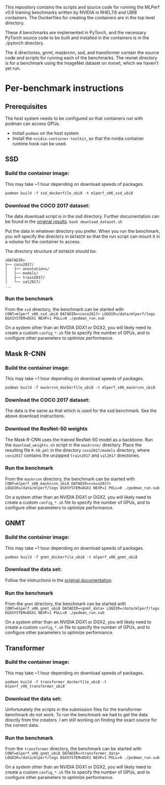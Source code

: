This repository contains the scripts and source code for running the MLPerf v0.6 training benchmarks written by NVIDIA in RHEL7.6 and UBI8 containers. The Dockerfiles for creating the containers are in the top level directory. 

These 4 benchmarks are implemented in PyTorch, and the necessary PyTorch source code to be built and installed in the containers is in the ./pytorch directory. 

The 4 directories, gnmt, maskrcnn, ssd, and transformer contain the source code and scripts for running each of the benchmarks. The resnet directory is for a benchmark using the ImageNet dataset on mxnet, which we haven't yet run.

# Per-benchmark instructions
## Prerequisites
The host system needs to be configured so that containers run with podman can access GPUs.
 - Install `podman` on the host system
 - Install the `nvidia-container-toolkit`, so that the nvidia container runtime hook can be used.

## SSD

### Build the container image:
This may take ~1 hour depending on download speeds of packages.

```podman build -f ssd_dockerfile_ubi8 -t mlperf_v06_ssd_ubi8```

### Download the COCO 2017 dataset:
The data download script is in the ssd directory. Further documentation can be found in the [original results](https://github.com/mlperf/training_results_v0.6/tree/master/NVIDIA/benchmarks/ssd/implementations/pytorch).
```bash download_dataset.sh```

Put the data in whatever directory you prefer. When you run the benchmark, you will specify the directory in `DATADIR` so that the run script can mount it in a volume for the container to access.

The directory structure of `DATADIR` should be:
```
<DATADIR>
├── coco2017/
│   ├── annotations/
│   ├── models/
│   ├── train2017/
│   └── val2017/
...
```

### Run the benchmark
From the `ssd` directory, the benchmark can be started with
```CONT=mlperf_v06_ssd_ubi8 DATADIR=<coco2017> LOGDIR=/data/mlperf/logs DGXSYSTEM=DGX1 NEXP=1 PULL=0 ./podman_run.sub```

On a system other than an NVIDIA DGX1 or DGX2, you will likely need to create a custom `config_*.sh` file to specify the number of GPUs, and to configure other parameters to optimize performance.

## Mask R-CNN

### Build the container image:
This may take ~1 hour depending on download speeds of packages.

```podman build -f maskrcnn_dockerfile_ubi8 -t mlperf_v06_maskrcnn_ubi8```

### Download the COCO 2017 dataset:
The data is the same as that which is used for the ssd benchmark.   See the above download instructions.

### Download the ResNet-50 weights
The Mask R-CNN uses the trained ResNet-50 model as a backbone. Run the `download_weights.sh` script in the `maskrcnn/` directory. Place the resulting file `R-50.pkl` in the directory `coco2017/models` directory, where `coco2017` contains the unzipped `train2017` and `val2017` directories.

### Run the benchmark
From the `maskrcnn` directory, the benchmark can be started with
```CONT=mlperf_v06_maskrcnn_ubi8 DATADIR=<coco2017> LOGDIR=/data/mlperf/logs DGXSYSTEM=DGX1 NEXP=1 PULL=0 ./podman_run.sub```

On a system other than an NVIDIA DGX1 or DGX2, you will likely need to create a custom `config_*.sh` file to specify the number of GPUs, and to configure other parameters to optimize performance.

## GNMT

### Build the container image:
This may take ~1 hour depending on download speeds of packages.

```podman build -f gnmt_dockerfile_ubi8 -t mlperf_v06_gnmt_ubi8```

### Download the data set:
Follow the instructions in the [original documentation](https://github.com/mlperf/training_results_v0.6/tree/master/NVIDIA/benchmarks/gnmt/implementations/pytorch#2-directions).

### Run the benchmark
From the `gnmt` directory, the benchmark can be started with
```CONT=mlperf_v06_gnmt_ubi8 DATADIR=<gnmt_data> LOGDIR=/data/mlperf/logs DGXSYSTEM=DGX1 NEXP=1 PULL=0 ./podman_run.sub```

On a system other than an NVIDIA DGX1 or DGX2, you will likely need to create a custom `config_*.sh` file to specify the number of GPUs, and to configure other parameters to optimize performance.

## Transformer

### Build the container image:
This may take ~1 hour depending on download speeds of packages.

```podman build -f transformer_dockerfile_ubi8 -t mlperf_v06_transformer_ubi8```

### Download the data set:
Unfortunately the scripts in the submission files for the transformer benchmark do not work. To run the benchmark we had to get the data directly from the creators. I am still working on finding the exact source for the correct data.

### Run the benchmark
From the `transformer` directory, the benchmark can be started with
```CONT=mlperf_v06_gnmt_ubi8 DATADIR=<transformer_data> LOGDIR=/data/mlperf/logs DGXSYSTEM=DGX1 NEXP=1 PULL=0 ./podman_run.sub```

On a system other than an NVIDIA DGX1 or DGX2, you will likely need to create a custom `config_*.sh` file to specify the number of GPUs, and to configure other parameters to optimize performance.

